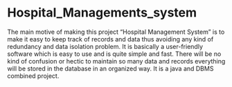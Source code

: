 # Hospital_Managements_system
The main motive of making this project “Hospital Management System” is to  make it easy to keep track of records and data thus avoiding any kind of  redundancy and data isolation problem. It is basically a user-friendly software  which is easy to use and is quite simple and fast. There will be no kind of  confusion or hectic to maintain so many data and records everything will be  stored in the database in an organized way. It is a java and DBMS combined project.
